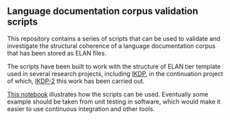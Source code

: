 ## Language documentation corpus validation scripts

This repository contains a series of scripts that can be used to validate and investigate the structural coherence of a language documentation corpus that has been stored as ELAN files. 

The scripts have been built to work with the structure of ELAN tier template used in several research projects, including [IKDP](https://langdoc.github.io/IKDP/), in the continuation project of which, [IKDP-2](https://langdoc.github.io/IKDP-2/) this work has been carried out. 

[This notebook](./elan_tests.ipynb) illustrates how the scripts can be used. Eventually some example should be taken from unit testing in software, which would make it easier to use continuous integration and other tools.
 